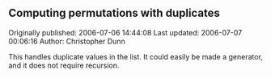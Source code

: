 ## Computing permutations with duplicates 
Originally published: 2006-07-06 14:44:08 
Last updated: 2006-07-07 00:06:16 
Author: Christopher Dunn 
 
This handles duplicate values in the list.  It could easily be made a generator, and it does not require recursion.